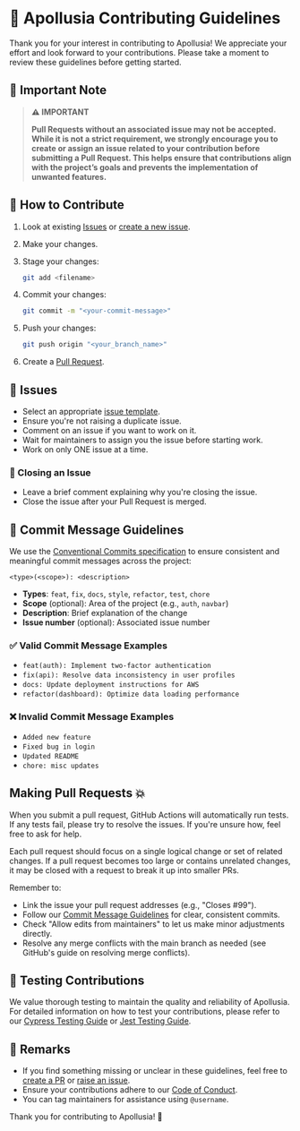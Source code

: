 # 🌟 Apollusia Contributing Guidelines

Thank you for your interest in contributing to Apollusia! We appreciate your effort and look forward to your contributions. Please take a moment to review these guidelines before getting started.

## 📌 Important Note

> **⚠️ IMPORTANT**
>
> **Pull Requests without an associated issue may not be accepted. While it is not a strict requirement, we strongly encourage you to create or assign an issue related to your contribution before submitting a Pull Request. This helps ensure that contributions align with the project’s goals and prevents the implementation of unwanted features.**

## 🤝 How to Contribute

1. Look at existing [Issues](https://github.com/Morphclue/apollusia/issues) or [create a new issue](https://github.com/Morphclue/apollusia/issues/new/choose).
2. Make your changes.
3. Stage your changes:

   ```sh
   git add <filename>
   ```

4. Commit your changes:

   ```sh
   git commit -m "<your-commit-message>"
   ```

5. Push your changes:

   ```sh
   git push origin "<your_branch_name>"
   ```

6. Create a [Pull Request](https://github.com/Morphclue/apollusia/compare).

## 🐛 Issues

- Select an appropriate [issue template](https://github.com/Morphclue/apollusia/issues/new/choose).
- Ensure you're not raising a duplicate issue.
- Comment on an issue if you want to work on it.
- Wait for maintainers to assign you the issue before starting work.
- Work on only ONE issue at a time.

### 🚫 Closing an Issue

- Leave a brief comment explaining why you're closing the issue.
- Close the issue after your Pull Request is merged.

## 📝 Commit Message Guidelines

We use the [Conventional Commits specification](https://www.conventionalcommits.org/en/v1.0.0/) to ensure consistent and meaningful commit messages across the project:

```
<type>(<scope>): <description>
```

- **Types**: `feat`, `fix`, `docs`, `style`, `refactor`, `test`, `chore`
- **Scope** (optional): Area of the project (e.g., `auth`, `navbar`)
- **Description**: Brief explanation of the change
- **Issue number** (optional): Associated issue number

### ✅ Valid Commit Message Examples

- `feat(auth): Implement two-factor authentication`
- `fix(api): Resolve data inconsistency in user profiles`
- `docs: Update deployment instructions for AWS`
- `refactor(dashboard): Optimize data loading performance`

### ❌ Invalid Commit Message Examples

- `Added new feature`
- `Fixed bug in login`
- `Updated README`
- `chore: misc updates`

## Making Pull Requests 💥

When you submit a pull request, GitHub Actions will automatically run tests. If any tests fail, please try to resolve the issues. If you're unsure how, feel free to ask for help.

Each pull request should focus on a single logical change or set of related changes. If a pull request becomes too large or contains unrelated changes, it may be closed with a request to break it up into smaller PRs.

Remember to:

- Link the issue your pull request addresses (e.g., "Closes #99").
- Follow our [Commit Message Guidelines](#-commit-message-guidelines) for clear, consistent commits.
- Check "Allow edits from maintainers" to let us make minor adjustments directly.
- Resolve any merge conflicts with the main branch as needed (see GitHub's guide on resolving merge conflicts).

## 🧪 Testing Contributions

We value thorough testing to maintain the quality and reliability of Apollusia. For detailed information on how to test your contributions, please refer to our [Cypress Testing Guide](CYPRESS-TESTING-GUIDE.md) or [Jest Testing Guide](JEST-TESTING-GUIDE.md).

## 📢 Remarks

- If you find something missing or unclear in these guidelines, feel free to [create a PR](https://github.com/Morphclue/apollusia/compare) or [raise an issue](https://github.com/Morphclue/apollusia/issues).
- Ensure your contributions adhere to our [Code of Conduct](../CODE_OF_CONDUCT.md).
- You can tag maintainers for assistance using `@username`.

Thank you for contributing to Apollusia! 🎉
